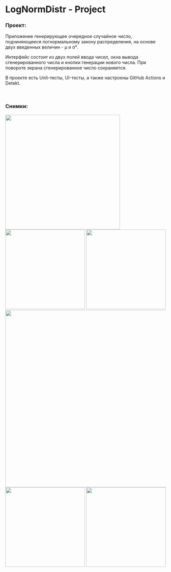 <h1>LogNormDistr - Project</h1>

<h3>Проект: </h3>
<p>Приложение генерирующее очередное случайное число, подчиняющееся 
логнормальному закону распределения, на основе двух введенных величин - μ 
и σ². </p>
<p>Интерфейс состоит из двух полей ввода чисел, окна вывода сгенерированного 
числа и кнопки генерации нового числа. При повороте экрана сгенерированное 
число сохраняется. </p>
<p>В проекте есть Unit-тесты, UI-тесты, а также настроены GitHub Actions и 
Detekt. </p><br>

<h3>Снимки: </h3>

<img width="360" src="https://github.com/JustMaxJust/LogNormDistr/assets/135048188/716ad606-ec32-47da-9585-879a71eb19ef"><br>
<img width="250" src="https://github.com/JustMaxJust/LogNormDistr/assets/135048188/3d5c7321-a873-4a7b-98ee-8a3511a0cd36">
<img width="250" src="https://github.com/JustMaxJust/LogNormDistr/assets/135048188/891ff814-6166-4491-859b-42f7c0ff8535"><br>
<img width="556" src="https://github.com/JustMaxJust/LogNormDistr/assets/135048188/73870c60-756f-40a0-aff0-c4b8810d6aa5"><br>
<img width="250" src="https://github.com/JustMaxJust/LogNormDistr/assets/135048188/e55f0373-304c-4e5c-bf4f-7aa04d8d6889">
<img width="250" src="https://github.com/JustMaxJust/LogNormDistr/assets/135048188/86b55560-28c9-4774-bfa2-c64854194bec"><br>
